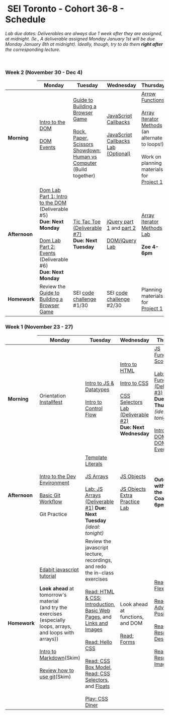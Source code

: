 <h1><img src="https://ga-dash.s3.amazonaws.com/production/assets/logo-9f88ae6c9c3871690e33280fcf557f33.png" alt="" style="max-width:100%;"></a> SEI Toronto - Cohort 36-8 - Schedule</h1>

<i>Lab due dates: Deliverables are always due 1 week after they are assigned, at midnight. (Ie., A deliverable assigned Monday January 1st will be due Monday January 8th at midnight). Ideally, though, try to do them <strong>right after</strong> the corresponding lecture.</i>

<br>

### Week 2 (November 30 - Dec 4)

<table>
<thead>
<tr>
  <td></td>
  <th>Monday</th>
  <th>Tuesday</th>
  <th>Wednesday</th>
  <th>Thursday</th>
  <th>Friday</th>
</tr>
</thead>
<tbody>

<tr>
  <td><strong>Morning</strong></td>
  <td>
    <a href="w02/d1/dom-intro.md">Intro to the DOM</a><br><br>
    <a href="w02/d1/dom-events.md">DOM Events</a><br><br>
  </td>
  <td>
    <a href="w02/d2/guide-to-building-a-browser-game.md">Guide to Building a Browser Game</a><br><br>
    <a href="w02/d2/01-02-rock-paper-scissors">Rock, Paper, Scissors Showdown: Human vs Computer</a> (Build together)
  </td>
  <td>
    <a href="w02/d3/js-callbacks.md">JavaScript Callbacks</a><br><br>
    <a href="w02/d3/js-callbacks-lab.md">JavaScript Callbacks Lab (Optional)</a></br></br>
  </td>
  <td>
    <a href="w02/d4/arrow-functions.md">Arrow Functions</a></br></br>
    <a href="w02/d4/array-iterator-methods.md">Array Iterator Methods</a> (an alternate to loops!)<br><br>
    Work on planning materials for <a href="project-1">Project 1</a>
  </td>
  <td>
    <strong>Project 1 Pitches/Planning Materials due!</strong><br><br>
    <a href="w02/d2/playing-audio.md">Playing Audio in Browser</a></br></br>
    Javascript Classes/this<br><br>
    Work on Project 1
  </td>
</tr>


<tr>
  <td><strong>Afternoon</strong></td>
  <td>
    <a href="w02/d1/dom-practice-lab-1.md">Dom Lab Part 1: Intro to the DOM</a> (Deliverable #5)</br><strong>Due: Next Monday</strong><br><br>
    <a href="w02/d1/dom-events-lab.md">Dom Lab Part 2: Events</a> (Deliverable #6)</a></br><strong>Due: Next Monday</strong><br />
  </td>
  <td>
    <a href="w02/d2/tic-tac-toe">Tic Tac Toe (Deliverable #7)</a></br><strong>Due: Next Tuesday</strong><br />
  </td>
  <td>
    <a href="w02/d3/jquery-part-1.md">jQuery part 1</a> and <a href="w02/d3/jquery-part-2.md">part 2</a><br><br>
    <a href="w02/d3/jquery-lab.md">DOM/jQuery Lab</a></br>
  </td>
  <td>
    <a href="w02/d4/array-methods-lab.md">Array Iterator Methods Lab</a><br><br>
    <strong>Zoe 4-6pm</strong>
  </td>
  <td>
    Work on Project 1
  </td>
</tr>

<tr>
  <td><strong>Homework</strong></td>
  <td>
    Review the <a href="w02/d1/guide-to-building-a-browser-game.md">Guide to Building a Browser Game</a>
  </td>
  <td>
    SEI <a href="README.md#daily-code-challenges">code challenge</a> #1/30
  </td>
  <td>
    SEI <a href="README.md#daily-code-challenges">code challenge</a> #2/30
  </td>
  <td>
    Planning materials for <a href="project-1">Project 1</a>
  </td>
  <td>
    Prepare <a href="https://my.generalassemb.ly/activities/511">MyGA - Big O Notation</a><br><br>
  </td>
</tr>

</tbody>
</table>

### Week 1 (November 23 - 27)

<table>
<thead>
<tr>
  <td></td>
  <th>Monday</th>
  <th>Tuesday</th>
  <th>Wednesday</th>
  <th>Thursday</th>
  <th>Friday</th>
</tr>
</thead>
<tbody>

<tr>
  <td><strong>Morning</strong></td>
  <td>
    Orientation</br>
    <a href="w01/d1/installfest.md">Installfest</a>
  </td>
  <td>
    <a href="w01/d2/js-intro-datatypes.md">Intro to JS & Datatypes</a></br></br>
    <a href="w01/d2/js-control-flow.md">Intro to Control Flow</a>
  </td>
  <td>
    <a href="w01/d3/intro-to-html.md">Intro to HTML</a></br></br>
    <a href="w01/d3/intro-to-css.md">Intro to CSS</a></br></br>
    <a href="w01/d3/css-selectors-lab">CSS Selectors Lab (Deliverable #2)</a><br /> <strong>Due: Next Wednesday</strong>
  </td>
  <td>
      <a href="w01/d4/js-functions-and-scope.md">JS Functions & Scope</a></br></br>
      <a href="w01/d4/js-functions-lab.md">Lab: JS Functions (Deliverable #3)</a><br /><strong>Due: Next Thursday</strong> <br /><em>(ideal: tonight)</em><br><br>
      <a href="w01/d4/dom-intro.md">Intro to the DOM</a> and <a href="w01/d4/dom-events.md">DOM Events</a>
  </td>
  <td>
    <a href="w01/d5/css-flexbox-grid.md">CSS Flexbox & Grid</a></br></br>
    <a href="w01/d5/css-flexbox-grid-lab">CSS Flexbox & Grid Lab (Deliverable #4)</a></br><strong>Due: Next Friday</strong>    
  </td>
</tr>

<tr>
  <td><strong>Afternoon</strong></td>
  <td>
    <a href="w01/d1/intro-dev-env.md">Intro to the Dev Environment</a></br></br>
    <a href="w01/d1/git-intro-workflow.md">Basic Git Workflow</a></br></br>
    Git Practice
  </td>
  <td>
    <a href="w01/d2/template-literals-walkthru.md">Template Literals</a></br></br>
    <a href="w01/d2/js-arrays.md">JS Arrays</a></br></br>
    <a href="w01/d2/js-arrays-lab.md">Lab: JS Arrays (Deliverable<br /> #1)</a> <strong>Due: Next Tuesday</strong> <br /><em>(ideal: tonight)</em>
  </td>
  <td>
    <a href="w01/d3/js-objects.md">JS Objects</a></br></br>
    <a href="w01/d3/js-objects-practice.md">JS Objects Extra Practice Lab</a><br><br>
  </td>
  <td>
   
  <strong>Outcomes with Zoe the Career Coach (4-6pm)</strong><br /><br />
  </td>
  <td>
    <a href="w01/d5/responsive-design.md">Responsive Design</a></br></br>
    <a href="w01/d5/media-queries-lab.md">Media Queries Lab</a>
  </td>
</tr>

<tr>
  <td><strong>Homework</strong></td>
  <td>
    <a href="https://edabit.com/tutorial/javascript">Edabit javascript tutorial</a><br><br>
    <strong>Look ahead</strong> at tomorrow's material<br>(and try the exercises<br> (especially loops, arrays, and loops with arrays))<br><br>
    <a href="w01/d1/hw-markdown-intro.md">Intro to Markdown</a>(Skim)</br></br>
    <a href="w01/d1/git-intro-workflow.md">Review how to use git</a>(Skim)
  </td>
  <td>
    Review the javascript lecture, recordings, and redo the in-class exercises<br><br>
    <a href="https://www.internetingishard.com/html-and-css/introduction/">Read: HTML & CSS: Introduction</a>, 
    <a href="https://www.internetingishard.com/html-and-css/basic-web-pages/">Basic Web Pages</a>, and
    <a href="https://www.internetingishard.com/html-and-css/links-and-images/">Links and Images</a></br></br>
    <a href="https://www.internetingishard.com/html-and-css/hello-css/">Read: Hello CSS</a></br></br>
    <a href="https://www.internetingishard.com/html-and-css/css-box-model/">Read: CSS Box Model</a>, 
    <a href="https://www.internetingishard.com/html-and-css/css-selectors/">Read: CSS Selectors</a>, and
    <a href="https://www.internetingishard.com/html-and-css/floats/">Floats</a><br><br>
    <a href="https://flukeout.github.io/">Play: CSS Diner</a>
  </td>
  <td>
    Look ahead at functions, and DOM<br><br>
    <a href="https://www.internetingishard.com/html-and-css/forms/">Read: Forms</a>
  </td>
  <td>
    <a href="https://www.internetingishard.com/html-and-css/flexbox/">Read: Flexbox</a></br></br>
    <a href="https://www.internetingishard.com/html-and-css/advanced-positioning/">Read: Advanced Positioning</a></br></br>
    <a href="https://www.internetingishard.com/html-and-css/responsive-design/">Read: Responsive Design</a></br></br>
    <a href="https://www.internetingishard.com/html-and-css/responsive-images/">Read: Responsive Images</a>
  </td>
  <td>
    <a href="w01/d5/media-queries-lab.md">Media Queries Lab</a></br></br>
    <a href="https://flexboxfroggy.com/">Play: Flexbox Froggy</a> or <a href="https://cssgridgarden.com/">Play: CSS Grid Garden</a><br><br>
    Try some of these fun little gamified <a href="https://edabit.com/challenges">javascript challenges</a><br><br>
    <strong>Look ahead</strong> at DOM and DOM Events lectures
  </td>
</tr>
</tbody>
</table>

